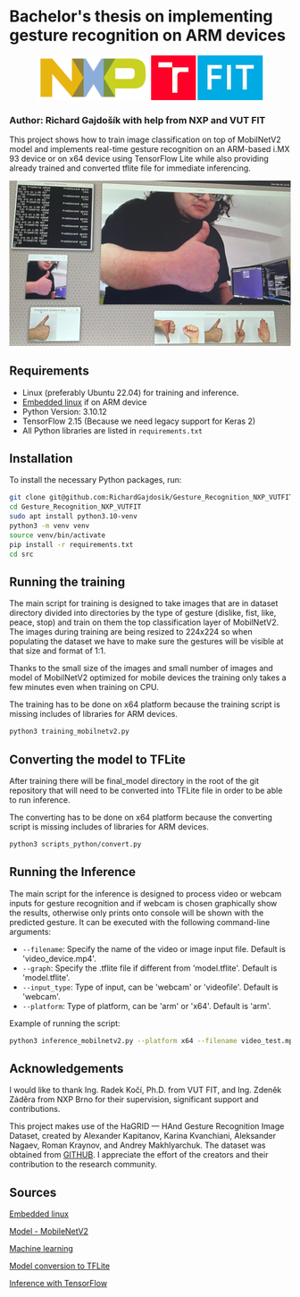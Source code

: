 # Bachelor's thesis on implementing gesture recognition on ARM devices
<p align="middle">
<img title="NXP" alt="" src="doc/2560px-NXP-Logo.svg.png" width="200">
<img title="VUT FIT" alt="" src="doc/vut_fit_logo.png"width="200">
</p>

### Author: Richard Gajdošík with help from NXP and VUT FIT

This project shows how to train image classification on top of MobilNetV2 model and implements real-time gesture recognition on an ARM-based i.MX 93 device or on x64 device using TensorFlow Lite while also providing already trained and converted tflite file for immediate inferencing.

<img title="Me gesturing" alt="" src="doc/me_gesturing.png">

## Requirements

- Linux (preferably Ubuntu 22.04) for training and inference.
- [Embedded linux](https://www.nxp.com/design/design-center/software/embedded-software/i-mx-software/embedded-linux-for-i-mx-applications-processors:IMXLINUX) if on ARM device 
- Python Version: 3.10.12
- TensorFlow 2.15 (Because we need legacy support for Keras 2)
- All Python libraries are listed in `requirements.txt`

## Installation

To install the necessary Python packages, run:

```bash
git clone git@github.com:RichardGajdosik/Gesture_Recognition_NXP_VUTFIT.git
cd Gesture_Recognition_NXP_VUTFIT
sudo apt install python3.10-venv
python3 -m venv venv
source venv/bin/activate
pip install -r requirements.txt
cd src
```
## Running the training

The main script for training is designed to take images that are in dataset directory divided into directories by the type of gesture (dislike, fist, like, peace, stop) and train on them the top classification layer of MobilNetV2. The images during training are being resized to 224x224 so when populating the dataset we have to make sure the gestures will be visible at that size and format of 1:1.

Thanks to the small size of the images and small number of images and model of MobilNetV2 optimized for mobile devices the training only takes a few minutes even when training on CPU.

The training has to be done on x64 platform because the training script is missing includes of libraries for ARM devices.

```bash
python3 training_mobilnetv2.py
```

## Converting the model to TFLite

After training there will be final_model directory in the root of the git repository that will need to be converted into TFLite file in order to be able to run inference.

The converting has to be done on x64 platform because the converting script is missing includes of libraries for ARM devices.


```bash
python3 scripts_python/convert.py
```

## Running the Inference

The main script for the inference is designed to process video or webcam inputs for gesture recognition and if webcam is chosen graphically show the results, otherwise only prints onto console will be shown with the predicted gesture. It can be executed with the following command-line arguments:

- `--filename`: Specify the name of the video or image input file. Default is 'video_device.mp4'.
- `--graph`: Specify the .tflite file if different from 'model.tflite'. Default is 'model.tflite'.
- `--input_type`: Type of input, can be 'webcam' or 'videofile'. Default is 'webcam'.
- `--platform`: Type of platform, can be 'arm' or 'x64'. Default is 'arm'.

Example of running the script:

```bash
python3 inference_mobilnetv2.py --platform x64 --filename video_test.mp4 --input_type videofile --graph model_float32epoch20_mobilnetv2_100_per_gesture.tflite
```

## Acknowledgements
I would like to thank Ing. Radek Kočí, Ph.D. from VUT FIT, and Ing. Zdeněk Záděra from NXP Brno for their supervision, significant support and contributions.


This project makes use of the HaGRID — HAnd Gesture Recognition Image Dataset, created by Alexander Kapitanov, Karina Kvanchiani, Aleksander Nagaev, Roman Kraynov, and Andrey Makhlyarchuk. The dataset was obtained from [GITHUB](https://github.com/hukenovs/hagrid). I appreciate the effort of the creators and their contribution to the research community.

## Sources

[Embedded linux](https://www.nxp.com/docs/en/user-guide/IMX_LINUX_USERS_GUIDE.pdf)

[Model - MobileNetV2](https://www.tensorflow.org/api_docs/python/tf/keras/applications/mobilenet_v2/MobileNetV2)

[Machine learning](https://www.nxp.com/docs/en/user-guide/IMX-MACHINE-LEARNING-UG.pdf)

[Model conversion to TFLite](https://www.tensorflow.org/lite/models/convert)

[Inference with TensorFlow](https://www.tensorflow.org/lite/guide/inference)
